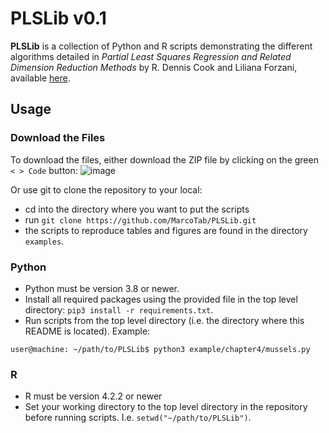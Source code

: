 # PLSLib v0.1

**PLSLib** is a collection of Python and R scripts demonstrating the different algorithms detailed in *Partial Least Squares Regression and Related Dimension Reduction Methods* by R. Dennis Cook and Liliana Forzani, available [here](about:blank).

## Usage

### Download the Files
To download the files, either download the ZIP file by clicking on the green `< > Code` button: ![image](https://github.com/MarcoTab/PLSLib/assets/64563061/0f69178c-fd4c-4c31-b42d-cd411ed09788)

Or use git to clone the repository to your local: 
- cd into the directory where you want to put the scripts
- run `git clone https://github.com/MarcoTab/PLSLib.git`
- the scripts to reproduce tables and figures are found in the directory `examples`.


### Python
* Python must be version 3.8 or newer.
* Install all required packages using the provided file in the top level directory: `pip3 install -r requirements.txt`.
* Run scripts from the top level directory (i.e. the directory where this README is located). 
Example:

```user@machine: ~/path/to/PLSLib$ python3 example/chapter4/mussels.py```

### R
* R must be version 4.2.2 or newer
* Set your working directory to the top level directory in the repository before running scripts. I.e. `setwd("~/path/to/PLSLib")`.
